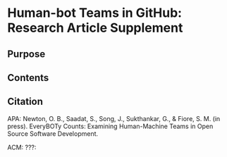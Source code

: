 # Human-bot Teams in GitHub: Research Article Supplement

## Purpose
## Contents
## Citation


APA: Newton, O. B., Saadat, S., Song, J., Sukthankar, G., & Fiore, S. M. (in press). EveryBOTy Counts: Examining Human-Machine Teams in Open Source Software Development. 

ACM: 
???:


